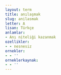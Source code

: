 ```yaml
---
layout: term
title: anılaşmak
slug: anilasmak
letter: A
lisan: Türkçe
anlamlar:
- Anı niteliği kazanmak
ozellikler:
- - nesnesiz
ornekler:
- - ''
orneklerkaynak:
- - ''
---
```


